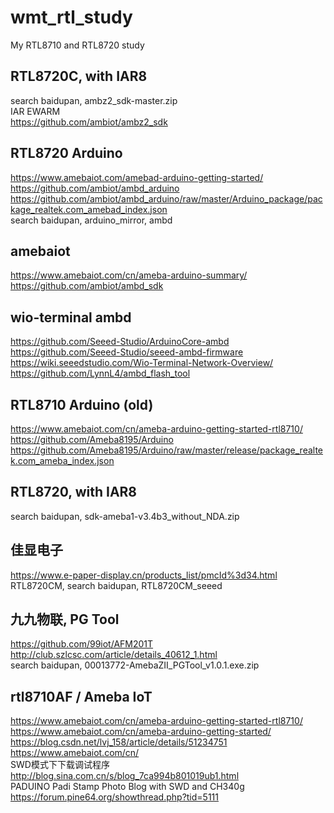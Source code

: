 # wmt_rtl_study
My RTL8710 and RTL8720 study

## RTL8720C, with IAR8     
search baidupan, ambz2_sdk-master.zip  
IAR EWARM  
https://github.com/ambiot/ambz2_sdk  

## RTL8720 Arduino   
https://www.amebaiot.com/amebad-arduino-getting-started/  
https://github.com/ambiot/ambd_arduino  
https://github.com/ambiot/ambd_arduino/raw/master/Arduino_package/package_realtek.com_amebad_index.json  
search baidupan, arduino_mirror, ambd  

## amebaiot  
https://www.amebaiot.com/cn/ameba-arduino-summary/  
https://github.com/ambiot/ambd_sdk  

## wio-terminal ambd  
https://github.com/Seeed-Studio/ArduinoCore-ambd  
https://github.com/Seeed-Studio/seeed-ambd-firmware  
https://wiki.seeedstudio.com/Wio-Terminal-Network-Overview/  
https://github.com/LynnL4/ambd_flash_tool  

## RTL8710 Arduino (old)     
https://www.amebaiot.com/cn/ameba-arduino-getting-started-rtl8710/  
https://github.com/Ameba8195/Arduino  
https://github.com/Ameba8195/Arduino/raw/master/release/package_realtek.com_ameba_index.json  

## RTL8720, with IAR8  
search baidupan, sdk-ameba1-v3.4b3_without_NDA.zip  

## 佳显电子  
https://www.e-paper-display.cn/products_list/pmcId%3d34.html  
RTL8720CM, search baidupan, RTL8720CM_seeed  

## 九九物联, PG Tool    
https://github.com/99iot/AFM201T  
http://club.szlcsc.com/article/details_40612_1.html  
search baidupan, 00013772-AmebaZII_PGTool_v1.0.1.exe.zip  

## rtl8710AF / Ameba IoT  
https://www.amebaiot.com/cn/ameba-arduino-getting-started-rtl8710/  
https://www.amebaiot.com/cn/ameba-arduino-getting-started/  
https://blog.csdn.net/lvj_158/article/details/51234751  
https://www.amebaiot.com/cn/  
SWD模式下下载调试程序  
http://blog.sina.com.cn/s/blog_7ca994b801019ub1.html  
PADUINO Padi Stamp Photo Blog with SWD and CH340g  
https://forum.pine64.org/showthread.php?tid=5111  
